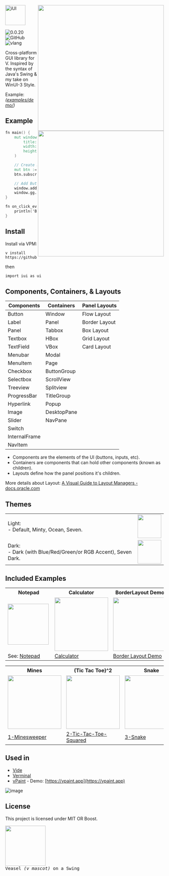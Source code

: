<img src="https://github.com/user-attachments/assets/2de597eb-e78a-47cf-be4f-3663c67d130c#gh-light-mode-only" width="400" align="right"> <img src="https://github.com/user-attachments/assets/fde5c0fc-d60b-4804-aac8-8ccde8a1b4cf#gh-dark-mode-only" align="right" width="400">

<img src="https://github.com/pisaiah/ui/assets/16439221/14ccf60b-cff4-4f49-884f-d6dc2cc796ef?s=200&v=4" align="" alt="iUI" height="64">

<br>

![0.0.20](https://img.shields.io/badge/version-0.0.24-white?style=flat)
![GitHub](https://img.shields.io/badge/license-MIT-blue?style=flat)
![vlang](http://img.shields.io/badge/V-0.4.8-%236d8fc5?style=flat)

Cross-platform GUI library for V. Inspired by the syntax of Java's Swing & my take on WinUI-3 Style.

Example: *([examples/demo/](examples/demo/demo.v))*

## Example 

```v
fn main() {
	mut window := ui.Window.new(
		title: 'My App'
		width: 640
		height: 480
	)

	// Create Button
	mut btn := ui.Button.new(text: 'My Button')
	btn.subscribe_event('mouse_up', on_click_event)

	// Add Button to Window & Run
	window.add_child(btn)
	window.gg.run()
}

fn on_click_event(e &ui.MouseEvent) {
	println('Button clicked!')
}
```

## Install
Install via VPM:

```
v install https://github.com/pisaiah/ui
```
then 
```v
import iui as ui
```

## Components, Containers, & Layouts

| Components    | Containers  | Panel Layouts |
| ------------- | ----------- | ------------- |
| Button        | Window      | Flow Layout   |
| Label         | Panel       | Border Layout |
| Panel         | Tabbox      | Box Layout    |
| Textbox       | HBox        | Grid Layout   |
| TextField     | VBox        | Card Layout   | 
| Menubar       | Modal       |               |
| MenuItem      | Page        |               |
| Checkbox      | ButtonGroup |               |
| Selectbox     | ScrollView  |               |
| Treeview      | Splitview   |               |
| ProgressBar   | TitleGroup  |               |
| Hyperlink     | Popup       |               |
| Image         | DesktopPane |               |
| Slider        | NavPane     |               |
| Switch        |             |               |
| InternalFrame |             |               |
| NavItem       |             |               |

- Components are the elements of the UI (buttons, inputs, etc). 
- Containers are components that can hold other components (known as children).
- Layouts define how the panel positions it's children.

More details about Layout: [A Visual Guide to Layout Managers - docs.oracle.com](https://docs.oracle.com/javase/tutorial/uiswing/layout/visual.html)

## Themes
<table>
<tr><td>Light:<br>- Default, Minty, Ocean, Seven.</td><td><img src="https://github.com/pisaiah/ui/assets/16439221/5b2c9550-d936-4397-8cf4-12a951201a71" height="75"></td></tr>
<tr><td>Dark:<br>- Dark (with Blue/Red/Green/or RGB Accent), Seven Dark.</td><td><img src="https://github.com/pisaiah/ui/assets/16439221/33e1d24e-b24a-4cf4-91db-c9771a5b1fd4" height="75"></td></tr>
</table>

## Included Examples

<table>
	<tr><th>Notepad</th><th>Calculator</th><th>BorderLayout Demo</th><th>Clock</th><th>Internal Frames</th><th>Navigation Pane</th><th>Video Player</th></tr>
	<tr>
		<td><img src="https://github.com/pisaiah/ui/assets/16439221/b606df32-382d-4977-a06c-7d8d8d2fb042" align="left" height="130"></td>
		<td><img src="https://github.com/pisaiah/ui/assets/16439221/1a42c4dd-351d-4c28-8edd-b85905ea9b1f" height="170"></td>
		<td><img src="https://github.com/pisaiah/ui/assets/16439221/0b058466-6775-4edc-a571-7d77870827fd" height="170"></td>
		<td><img src="https://github.com/pisaiah/ui/assets/16439221/23a2e490-2aa6-4a3b-b606-3a611eccdb52" height="170"></td>
		<td><img src="https://github.com/pisaiah/ui/assets/16439221/bc14ec6c-4318-40d7-bcdd-6e2cf6a270be" height="170"></td>
  		<td><img src="https://github.com/user-attachments/assets/4335c983-03d8-43e3-8ea8-3b4986e92d62" height="170"></td>
		<td><img src="https://github.com/user-attachments/assets/3b38578c-1dea-44a3-92cc-3b025d9dae1d" height="170"></td>
	</tr>
	<tr>
		<td>See: <a href="examples/Notepad/">Notepad</a></td>
		<td><a href="examples/Notepad/">Calculator</a></td>
		<td><a href="examples/2-BorderLayoutDemo/">Border Layout Demo</a></td>
		<td><a href="examples/Clock/">Clock</a></td>
		<td><a href="examples/Frames/">Internal Frames</a></td>
		<td><a href="examples/navpane_demo.v">Navigation Pane</a></td>
		<td><a href="examples/VideoPlayer">VideoPlayer</a></td>
	</tr>
</table>

<table>
	<tr><th>Mines</th><th>(Tic Tac Toe)^2</th><th>Snake</th></tr>
	<tr>
		<td><img src="https://github.com/pisaiah/ui/assets/16439221/fae5d2d2-abf3-490a-ac63-ce685a64abae" height="170"></td>
		<td><img src="https://github.com/user-attachments/assets/4f9969ed-43ec-4b0d-aa40-f92eae338d9b" height="170"></td>
		<td><img src="https://github.com/pisaiah/ui/assets/16439221/3f25af12-67c7-4808-a96c-9ca8d4a80ba4" height="170"></td>
	</tr>
	<tr>
		<td><a href="examples/Games/1-Minesweeper">1-Minesweeper</a></td>
		<td><a href="examples/Games/2-Tic-Tac-Toe-Squared">2-Tic-Tac-Toe-Squared</a></td>
		<td><a href="examples/Games/3-Snake">3-Snake</a></td>
	</tr>
</table>

## Used in
- [Vide](https://github.com/pisaiah/vide)
- [Verminal](https://github.com/pisaiah/verminal)
- [vPaint](https://github.com/pisaiah/vpaint) - Demo: [https://vpaint.app](https://vpaint.app)

![image](https://user-images.githubusercontent.com/16439221/200155263-493d09e2-46d7-4319-b230-679dc1386326.png)

## License
This project is licensed under MIT OR Boost.

<kbd><img src="https://github.com/pisaiah/ui/assets/16439221/5ebb8b15-52e0-4e64-8941-45390a60b3ab" width="128"><br>Veasel *(v mascot)* on a Swing</kbd>
